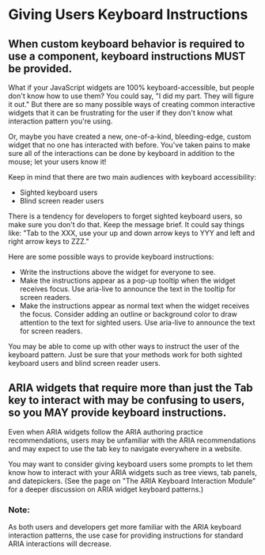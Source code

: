# Giving Users Keyboard Instructions

## When custom keyboard behavior is required to use a component, keyboard instructions MUST be provided.

What if your JavaScript widgets are 100% keyboard-accessible, but people don't know how to use them? You could say, "I did my part. They will figure it out." But there are so many possible ways of creating common interactive widgets that it can be frustrating for the user if they don't know what interaction pattern you're using. 

Or, maybe you have created a new, one-of-a-kind, bleeding-edge, custom widget that no one has interacted with before. You've taken pains to make sure all of the interactions can be done by keyboard in addition to the mouse; let your users know it!

Keep in mind that there are two main audiences with keyboard accessibility:

- Sighted keyboard users
- Blind screen reader users

There is a tendency for developers to forget sighted keyboard users, so make sure you don't do that. Keep the message brief. It could say things like: "Tab to the XXX, use your up and down arrow keys to YYY and left and right arrow keys to ZZZ."

Here are some possible ways to provide keyboard instructions:

- Write the instructions above the widget for everyone to see.
- Make the instructions appear as a pop-up tooltip when the widget receives focus. Use aria-live to announce the text in the tooltip for screen readers.
- Make the instructions appear as normal text when the widget receives the focus. Consider adding an outline or background color to draw attention to the text for sighted users. Use aria-live to announce the text for screen readers.

You may be able to come up with other ways to instruct the user of the keyboard pattern. Just be sure that your methods work for both sighted keyboard users and blind screen reader users.

## ARIA widgets that require more than just the Tab key to interact with may be confusing to users, so you MAY provide keyboard instructions.

Even when ARIA widgets follow the ARIA authoring practice recommendations, users may be unfamiliar with the ARIA recommendations and may expect to use the tab key to navigate everywhere in a website. 

You may want to consider giving keyboard users some prompts to let them know how to interact with your ARIA widgets such as tree views, tab panels, and datepickers. (See the page on "The ARIA Keyboard Interaction Module" for a deeper discussion on ARIA widget keyboard patterns.)

### Note:

As both users and developers get more familiar with the ARIA keyboard interaction patterns, the use case for providing instructions for standard ARIA interactions will decrease.